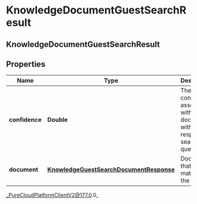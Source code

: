 # KnowledgeDocumentGuestSearchResult

## KnowledgeDocumentGuestSearchResult

## Properties

|Name | Type | Description | Notes|
|------------ | ------------- | ------------- | -------------|
| **confidence** | **Double** | The confidence associated with a document with respect to a search query. | [optional] |
| **document** | [**KnowledgeGuestSearchDocumentResponse**](KnowledgeGuestSearchDocumentResponse) | Document that matched the query. | [optional] |



_PureCloudPlatformClientV2@177.0.0_
